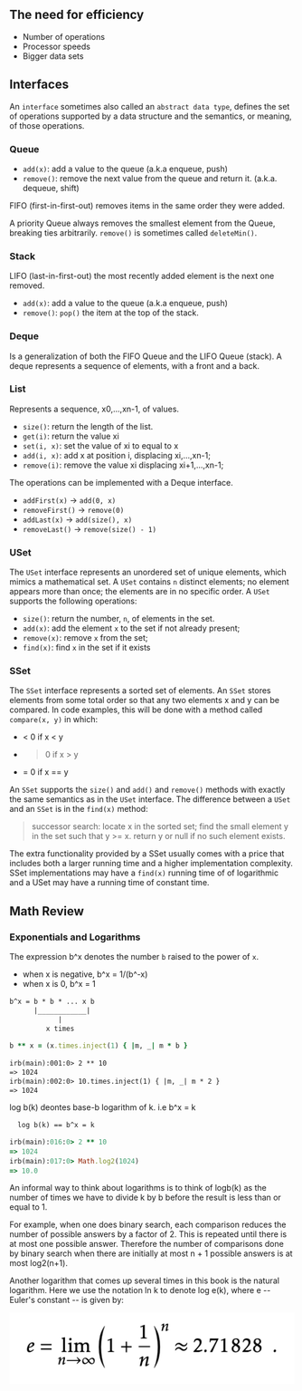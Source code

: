 
## The need for efficiency

* Number of operations
* Processor speeds
* Bigger data sets

## Interfaces

An `interface` sometimes also called an `abstract data type`, defines the
set of operations supported by a data structure and the semantics,
or meaning, of those operations.

### Queue

* `add(x)`: add a value to the queue (a.k.a enqueue, push)
* `remove()`: remove the next value from the queue and return it. (a.k.a. dequeue, shift)

FIFO (first-in-first-out) removes items in the same order they were added.

A priority Queue always removes the smallest element from the Queue, breaking ties arbitrarily.
`remove()` is sometimes called `deleteMin()`.

### Stack

LIFO (last-in-first-out) the most recently added element is the next one removed.

* `add(x)`: add a value to the queue (a.k.a enqueue, push)
* `remove()`: `pop()` the item at the top of the stack.

### Deque

Is a generalization of both the FIFO Queue and the LIFO Queue (stack).
A deque represents a sequence of elements, with a front and a back.

### List

Represents a sequence, x0,...,xn-1, of values.

* `size()`: return the length of the list.
* `get(i)`: return the value xi
* `set(i, x)`: set the value of xi to equal to x
* `add(i, x)`: add x at position i, displacing xi,...,xn-1;
* `remove(i)`: remove the value xi displacing xi+1,...,xn-1;

The operations can be implemented with a Deque interface.

* `addFirst(x)` -> `add(0, x)`
* `removeFirst()` -> `remove(0)`
* `addLast(x)` -> `add(size(), x)`
* `removeLast()` -> `remove(size() - 1)`

### USet

The `USet` interface represents an unordered set of unique elements, which
mimics a mathematical set. A `USet` contains `n` distinct elements; no
element appears more than once; the elements are in no specific order. A
`USet` supports the following operations:

* `size()`: return the number, `n`, of elements in the set.
* `add(x)`: add the element `x` to the set if not already present;
* `remove(x)`: remove `x` from the set;
* `find(x)`: find `x` in the set if it exists

### SSet

The `SSet` interface represents a sorted set of elements. An `SSet` stores elements
from some total order so that any two elements x and y can be compared. In code
examples, this will be done with a method called `compare(x, y)` in which:

* < 0 if x < y
* > 0 if x > y
* = 0 if x == y

An `SSet` supports the `size()` and `add()` and `remove()` methods with
exactly the same semantics as in the `USet` interface. The difference
between a `USet` and an `SSet` is in the `find(x)` method:

> successor search: locate x in the sorted set;
> find the small element y in the set such that y >= x.
> return y or null if no such element exists.


The extra functionality provided by a SSet usually comes with a price that
includes both a larger running time and a higher implementation complexity.
SSet implementations may have a `find(x)` running time of of logarithmic
and a USet may have a running time of constant time.


## Math Review

### Exponentials and Logarithms

The expression b^x denotes the number `b` raised to the power of `x`.

* when x is negative, b^x = 1/(b^-x)
* when x is 0, b^x = 1


```text
b^x = b * b * ... x b
      |____________|
            |
         x times
```

```ruby
b ** x = (x.times.inject(1) { |m, _| m * b }
```

```irb
irb(main):001:0> 2 ** 10
=> 1024
irb(main):002:0> 10.times.inject(1) { |m, _| m * 2 }
=> 1024
```

log b(k) deontes base-b logarithm of k. i.e b^x = k

```text
  log b(k) == b^x = k
```

```ruby
irb(main):016:0> 2 ** 10
=> 1024
irb(main):017:0> Math.log2(1024)
=> 10.0
```

An informal way to think about logarithms is to think of logb(k) as the number
of times we have to divide k by b before the result is less than or equal to 1.

For example, when one does binary search, each comparison reduces the number of
possible answers by a factor of 2. This is repeated until there is at most one
possible answer. Therefore the number of comparisons done by binary search when there
are initially at most n + 1 possible answers is at most log2(n+1).

Another logarithm that comes up several times in this book is the natural logarithm.
Here we use the notation ln k to denote log e(k), where e -- Euler's constant -- is given by:

![eulers constant](./img/eulers-constant.png)
